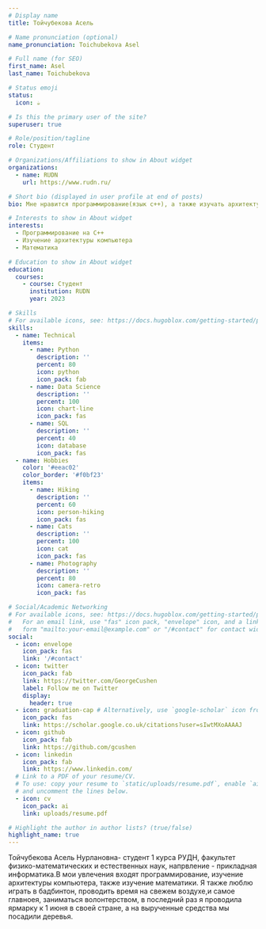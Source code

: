 ```yaml
---
# Display name
title: Тойчубекова Асель

# Name pronunciation (optional)
name_pronunciation: Toichubekova Asel

# Full name (for SEO)
first_name: Asel
last_name: Toichubekova

# Status emoji
status:
  icon: ☕️

# Is this the primary user of the site?
superuser: true

# Role/position/tagline
role: Студент 

# Organizations/Affiliations to show in About widget
organizations:
  - name: RUDN
    url: https://www.rudn.ru/

# Short bio (displayed in user profile at end of posts)
bio: Мне нравится программирование(язык с++), а также изучать архитектуру коспьютера.

# Interests to show in About widget
interests:
  - Программирование на С++
  - Изучение архитектуры компьютера
  - Математика

# Education to show in About widget
education:
  courses:
    - course: Студент 
      institution: RUDN
      year: 2023

# Skills
# For available icons, see: https://docs.hugoblox.com/getting-started/page-builder/#icons
skills:
  - name: Technical
    items:
      - name: Python
        description: ''
        percent: 80
        icon: python
        icon_pack: fab
      - name: Data Science
        description: ''
        percent: 100
        icon: chart-line
        icon_pack: fas
      - name: SQL
        description: ''
        percent: 40
        icon: database
        icon_pack: fas
  - name: Hobbies
    color: '#eeac02'
    color_border: '#f0bf23'
    items:
      - name: Hiking
        description: ''
        percent: 60
        icon: person-hiking
        icon_pack: fas
      - name: Cats
        description: ''
        percent: 100
        icon: cat
        icon_pack: fas
      - name: Photography
        description: ''
        percent: 80
        icon: camera-retro
        icon_pack: fas

# Social/Academic Networking
# For available icons, see: https://docs.hugoblox.com/getting-started/page-builder/#icons
#   For an email link, use "fas" icon pack, "envelope" icon, and a link in the
#   form "mailto:your-email@example.com" or "/#contact" for contact widget.
social:
  - icon: envelope
    icon_pack: fas
    link: '/#contact'
  - icon: twitter
    icon_pack: fab
    link: https://twitter.com/GeorgeCushen
    label: Follow me on Twitter
    display:
      header: true
  - icon: graduation-cap # Alternatively, use `google-scholar` icon from `ai` icon pack
    icon_pack: fas
    link: https://scholar.google.co.uk/citations?user=sIwtMXoAAAAJ
  - icon: github
    icon_pack: fab
    link: https://github.com/gcushen
  - icon: linkedin
    icon_pack: fab
    link: https://www.linkedin.com/
  # Link to a PDF of your resume/CV.
  # To use: copy your resume to `static/uploads/resume.pdf`, enable `ai` icons in `params.yaml`,
  # and uncomment the lines below.
  - icon: cv
    icon_pack: ai
    link: uploads/resume.pdf

# Highlight the author in author lists? (true/false)
highlight_name: true
---
```


Тойчубекова Асель Нурлановна- студент 1 курса РУДН, факультет физико-математических и естественных наук, напрвление - прикладная информатика.В мои увлечения входят программирование, изучение архитектуры компьютера, также изучение математики. Я также люблю играть в бадбинтон, проводить время на свежем воздухе,и самое главноея, заниматься волонтерством, в последний раз я проводила ярмарку к 1 июня в своей стране, а на вырученные средства мы посадили деревья.

